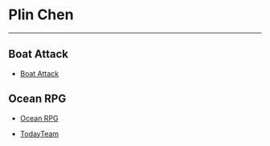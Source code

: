 # Plin Chen
---

## Boat Attack
- [Boat Attack](./BoatAttack/index.html)

## Ocean RPG
- [Ocean RPG](./OceanRPG/index.html)

- [TodayTeam](./today-team/index.html)
